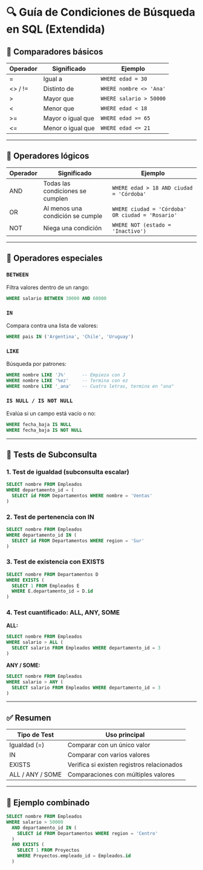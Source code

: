 # 🔍 Guía de Condiciones de Búsqueda en SQL (Extendida)

## 📌 Comparadores básicos

| Operador | Significado         | Ejemplo                |
|----------|---------------------|------------------------|
| =        | Igual a             | `WHERE edad = 30`      |
| <> / !=  | Distinto de         | `WHERE nombre <> 'Ana'`|
| >        | Mayor que           | `WHERE salario > 50000`|
| <        | Menor que           | `WHERE edad < 18`      |
| >=       | Mayor o igual que   | `WHERE edad >= 65`     |
| <=       | Menor o igual que   | `WHERE edad <= 21`     |

---

## 🧠 Operadores lógicos

| Operador | Significado                           | Ejemplo                                |
|----------|----------------------------------------|----------------------------------------|
| AND      | Todas las condiciones se cumplen      | `WHERE edad > 18 AND ciudad = 'Córdoba'` |
| OR       | Al menos una condición se cumple      | `WHERE ciudad = 'Córdoba' OR ciudad = 'Rosario'` |
| NOT      | Niega una condición                   | `WHERE NOT (estado = 'Inactivo')`      |

---

## 🎯 Operadores especiales

### `BETWEEN`
Filtra valores dentro de un rango:
```sql
WHERE salario BETWEEN 30000 AND 60000
```

### `IN`
Compara contra una lista de valores:
```sql
WHERE pais IN ('Argentina', 'Chile', 'Uruguay')
```

### `LIKE`
Búsqueda por patrones:
```sql
WHERE nombre LIKE 'J%'      -- Empieza con J
WHERE nombre LIKE '%ez'     -- Termina con ez
WHERE nombre LIKE '_ana'    -- Cuatro letras, termina en "ana"
```

### `IS NULL / IS NOT NULL`
Evalúa si un campo está vacío o no:
```sql
WHERE fecha_baja IS NULL
WHERE fecha_baja IS NOT NULL
```

---

## 🧪 Tests de Subconsulta

### 1. Test de igualdad (subconsulta escalar)
```sql
SELECT nombre FROM Empleados
WHERE departamento_id = (
  SELECT id FROM Departamentos WHERE nombre = 'Ventas'
)
```

### 2. Test de pertenencia con IN
```sql
SELECT nombre FROM Empleados
WHERE departamento_id IN (
  SELECT id FROM Departamentos WHERE region = 'Sur'
)
```

### 3. Test de existencia con EXISTS
```sql
SELECT nombre FROM Departamentos D
WHERE EXISTS (
  SELECT 1 FROM Empleados E
  WHERE E.departamento_id = D.id
)
```

### 4. Test cuantificado: ALL, ANY, SOME

**ALL:**
```sql
SELECT nombre FROM Empleados
WHERE salario > ALL (
  SELECT salario FROM Empleados WHERE departamento_id = 3
)
```

**ANY / SOME:**
```sql
SELECT nombre FROM Empleados
WHERE salario > ANY (
  SELECT salario FROM Empleados WHERE departamento_id = 3
)
```

---

## ✅ Resumen

| Tipo de Test | Uso principal |
|--------------|---------------|
| Igualdad (=) | Comparar con un único valor |
| IN | Comparar con varios valores |
| EXISTS | Verifica si existen registros relacionados |
| ALL / ANY / SOME | Comparaciones con múltiples valores |

---

## 🧮 Ejemplo combinado

```sql
SELECT nombre FROM Empleados
WHERE salario > 50000
  AND departamento_id IN (
    SELECT id FROM Departamentos WHERE region = 'Centro'
  )
  AND EXISTS (
    SELECT 1 FROM Proyectos
    WHERE Proyectos.empleado_id = Empleados.id
  )
```